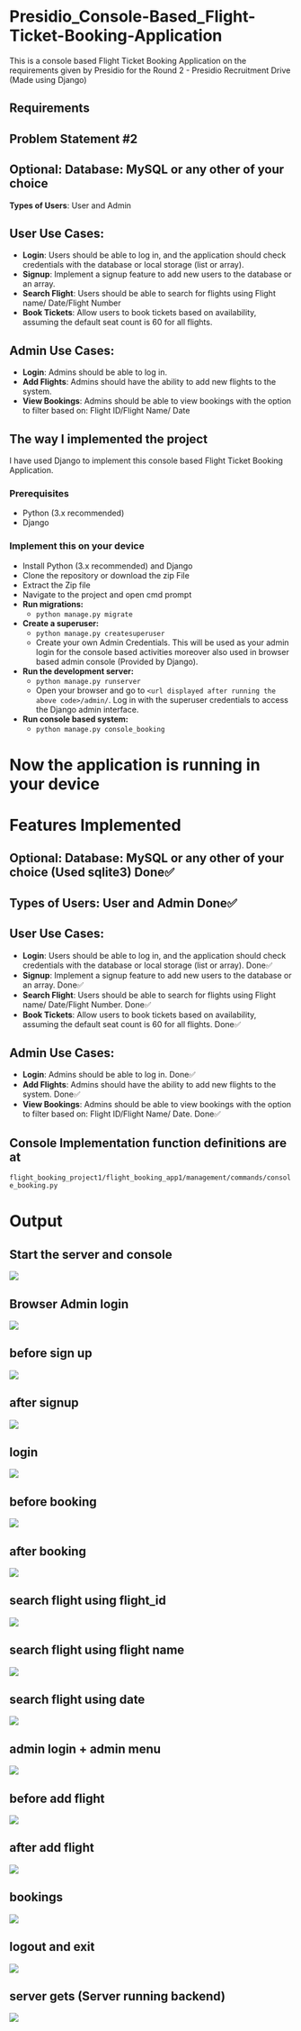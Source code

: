 # Presidio_Console-Based_Flight-Ticket-Booking-Application
This is a console based Flight Ticket Booking Application on the requirements given by Presidio for the Round 2 - Presidio Recruitment Drive (Made using Django)

## Requirements
## **Problem Statement #2**

## **Optional**: Database: MySQL or any other of your choice
**Types of Users**: User and Admin
## **User Use Cases**:
- **Login**: Users should be able to log in, and the application should check credentials
with the database or local storage (list or array).
- **Signup**: Implement a signup feature to add new users to the database or an array.
- **Search Flight**: Users should be able to search for flights using Flight name/ Date/Flight Number
- **Book Tickets**: Allow users to book tickets based on availability, assuming the default seat count is 60 for all flights.

## **Admin Use Cases**:
- **Login**: Admins should be able to log in.
- **Add Flights**: Admins should have the ability to add new flights to the system.
- **View Bookings**: Admins should be able to view bookings with the option to filter based on: Flight ID/Flight Name/ Date

## **The way I implemented the project**
I have used Django to implement this console based Flight Ticket Booking Application.

### **Prerequisites**

- Python (3.x recommended)
- Django

### **Implement this on your device**

- Install Python (3.x recommended) and Django
- Clone the repository or download the zip File
- Extract the Zip file
- Navigate to the project and open cmd prompt
- **Run migrations:**
  - `python manage.py migrate`
- **Create a superuser:**
  - `python manage.py createsuperuser`
  - Create your own Admin Credentials. This will be used as your admin login for the console based activities moreover also used in browser based admin console (Provided by Django).
- **Run the development server:**
  - `python manage.py runserver`
  - Open your browser and go to `<url displayed after running the above code>/admin/`. Log in with the superuser credentials to access the Django admin interface.
- **Run console based system:**
    - `python manage.py console_booking`

# Now the application is running in your device


# Features Implemented

## **Optional**: Database: MySQL or any other of your choice (Used sqlite3) Done✅

## **Types of Users**: User and Admin Done✅

## **User Use Cases**:
- **Login**: Users should be able to log in, and the application should check credentials
with the database or local storage (list or array). Done✅
- **Signup**: Implement a signup feature to add new users to the database or an array. Done✅
- **Search Flight**: Users should be able to search for flights using Flight name/ Date/Flight Number. Done✅
- **Book Tickets**: Allow users to book tickets based on availability, assuming the default seat count is 60 for all flights. Done✅

## **Admin Use Cases**:
- **Login**: Admins should be able to log in. Done✅
- **Add Flights**: Admins should have the ability to add new flights to the system. Done✅
- **View Bookings**: Admins should be able to view bookings with the option to filter based on: Flight ID/Flight Name/ Date. Done✅

## Console Implementation function definitions are at 
`flight_booking_project1/flight_booking_app1/management/commands/console_booking.py`

# Output


## Start the server and console
![](https://github.com/Tejesh-JP/Presidio_Console-Based_Flight-Ticket-Booking-Application/blob/main/asserts/images/Start%20the%20server%20and%20console.jpg)


## Browser Admin login
![](https://github.com/Tejesh-JP/Presidio_Console-Based_Flight-Ticket-Booking-Application/blob/main/asserts/images/Browser%20Admin%20login.jpg)


## before sign up
![](https://github.com/Tejesh-JP/Presidio_Console-Based_Flight-Ticket-Booking-Application/blob/main/asserts/images/before%20sign%20up.jpg)


## after signup
![](https://github.com/Tejesh-JP/Presidio_Console-Based_Flight-Ticket-Booking-Application/blob/main/asserts/images/after%20signup.jpg)


## login
![](https://github.com/Tejesh-JP/Presidio_Console-Based_Flight-Ticket-Booking-Application/blob/main/asserts/images/login.jpg)


## before booking
![](https://github.com/Tejesh-JP/Presidio_Console-Based_Flight-Ticket-Booking-Application/blob/main/asserts/images/before%20booking.jpg)


## after booking
![](https://github.com/Tejesh-JP/Presidio_Console-Based_Flight-Ticket-Booking-Application/blob/main/asserts/images/after%20booking.jpg)


## search flight using flight_id
![](https://github.com/Tejesh-JP/Presidio_Console-Based_Flight-Ticket-Booking-Application/blob/main/asserts/images/search%20flight%20flight%20id.jpg)


## search flight using flight name
![](https://github.com/Tejesh-JP/Presidio_Console-Based_Flight-Ticket-Booking-Application/blob/main/asserts/images/search%20flight%20flight%20name.jpg)


## search flight using date
![](https://github.com/Tejesh-JP/Presidio_Console-Based_Flight-Ticket-Booking-Application/blob/main/asserts/images/search%20flight%20date.jpg)


## admin login + admin menu
![](https://github.com/Tejesh-JP/Presidio_Console-Based_Flight-Ticket-Booking-Application/blob/main/asserts/images/admin%20login%20%2B%20admin%20menu.jpg)


## before add flight
![](https://github.com/Tejesh-JP/Presidio_Console-Based_Flight-Ticket-Booking-Application/blob/main/asserts/images/before%20add%20flight.jpg)


## after add flight
![](https://github.com/Tejesh-JP/Presidio_Console-Based_Flight-Ticket-Booking-Application/blob/main/asserts/images/after%20add%20flight.jpg)


## bookings
![](https://github.com/Tejesh-JP/Presidio_Console-Based_Flight-Ticket-Booking-Application/blob/main/asserts/images/bookings.jpg)


## logout and exit
![](https://github.com/Tejesh-JP/Presidio_Console-Based_Flight-Ticket-Booking-Application/blob/main/asserts/images/logout%20and%20exit.jpg)


## server gets (Server running backend)
![](https://github.com/Tejesh-JP/Presidio_Console-Based_Flight-Ticket-Booking-Application/blob/main/asserts/images/server%20gets.jpg)


